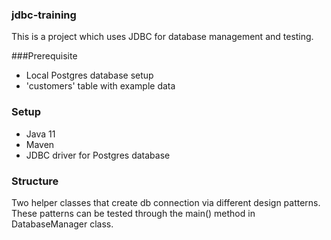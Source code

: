### jdbc-training

This is a project which uses JDBC for database management and testing.

###Prerequisite
- Local Postgres database setup
- 'customers' table with example data

### Setup
- Java 11
- Maven
- JDBC driver for Postgres database

### Structure

Two helper classes that create db connection via different design patterns. These patterns can be tested through the main() method in DatabaseManager class.
